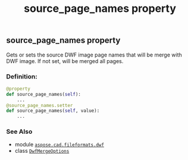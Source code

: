 ﻿---
title: source_page_names property
second_title: Aspose.CAD for Python via .NET API References
description: 
type: docs
weight: 50
url: /python-net/aspose.cad.fileformats.dwf/dwfmergeoptions/source_page_names/
is_root: false
---

## source_page_names property


Gets or sets the source DWF image page names that will be merge with DWF image.
If not set, will be merged all pages.
### Definition:
```python
@property
def source_page_names(self):
    ...
@source_page_names.setter
def source_page_names(self, value):
    ...
```

### See Also
* module [`aspose.cad.fileformats.dwf`](../../)
* class [`DwfMergeOptions`](/cad/python-net/aspose.cad.fileformats.dwf/dwfmergeoptions)
